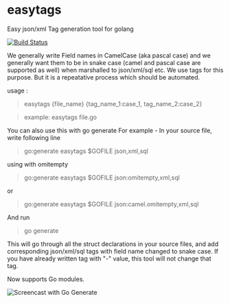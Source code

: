 # easytags
Easy json/xml Tag generation tool for golang

[![Build Status](https://travis-ci.org/betacraft/easytags.svg?branch=master)](https://travis-ci.org/rainingclouds/easytags)

We generally write Field names in CamelCase (aka pascal case) and we generally want them to be in snake case (camel and pascal case are supported as well) when marshalled to json/xml/sql etc. We use tags for this purpose. But it is a repeatative process which should be automated.

usage :

> easytags {file_name} {tag_name_1:case_1, tag_name_2:case_2}

> example: easytags file.go

You can also use this with go generate
For example - In your source file, write following line

> go:generate easytags $GOFILE json,xml,sql

using with omitempty
> go:generate easytags $GOFILE json:omitempty,xml,sql

or 
> go:generate easytags $GOFILE json:camel.omitempty,xml,sql

And run
> go generate

This will go through all the struct declarations in your source files, and add corresponding json/xml/sql tags with field name changed to snake case. If you have already written tag with "-" value, this tool will not change that tag.

Now supports Go modules.

![Screencast with Go Generate](https://media.giphy.com/media/26n6G34sQ4hV8HMgo/giphy.gif)

